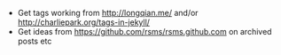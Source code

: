 * Get tags working from http://longqian.me/ and/or http://charliepark.org/tags-in-jekyll/
* Get ideas from https://github.com/rsms/rsms.github.com  on archived posts etc
